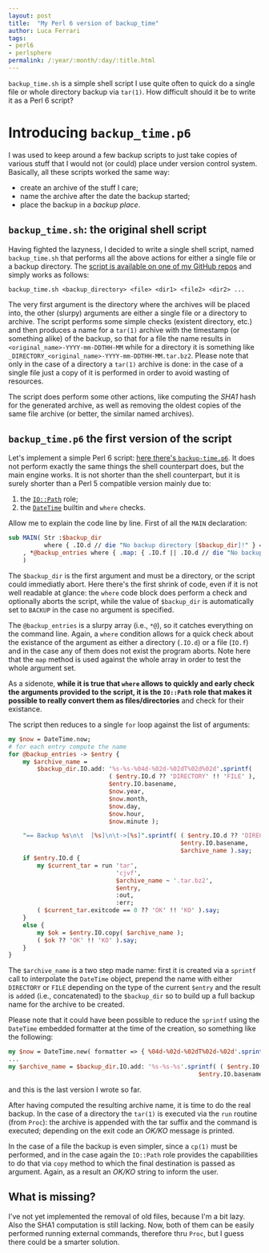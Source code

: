 ```yaml
---
layout: post
title:  "My Perl 6 version of backup_time"
author: Luca Ferrari
tags:
- perl6
- perlsphere
permalink: /:year/:month/:day/:title.html
---
```


`backup_time.sh` is a simple shell script I use quite often to quick do a single file or whole directory backup via `tar(1)`.
How difficult should it be to write it as a Perl 6 script?

# Introducing `backup_time.p6`

I was used to keep around a few backup scripts to just take copies of various stuff that I would not (or could) place under version control system. Basically, all these scripts worked the same way:
- create an archive of the stuff I care;
- name the archive after the date the backup started;
- place the backup in a *backup place*.

## `backup_time.sh`: the original shell script

Having fighted the lazyness, I decided to write a single shell script, named `backup_time.sh` that performs all the above actions for either a single file or a backup directory. The [script is available on one of my GitHub repos](https://github.com/fluca1978/fluca1978-coding-bits/blob/master/sh/backup_time_file.sh) and simply works as follows:

```shell
backup_time.sh <backup_directory> <file> <dir1> <file2> <dir2> ...
```

The very first argument is the directory where the archives will be placed into, the other (slurpy) arguments are either a single file or a directory to archive. The script performs some simple checks (existent directory, etc.) and then produces a name for a `tar(1)` archive with the timestamp (or something alike) of the backup, so that for a file the name results in `<original_name>-YYYY-mm-DDTHH-MM` while for a directory it is something like `_DIRECTORY_<original_name>-YYYY-mm-DDTHH-MM.tar.bz2`.
Please note that only in the case of a directory a `tar(1)` archive is done: in the case of a single file just a copy of it is performed in order to avoid wasting of resources.

The script does perform some other actions, like computing the *SHA1* hash for the generated archive, as well as removing the oldest copies of the same file archive (or better, the similar named archives).


## `backup_time.p6` the first version of the script

Let's implement a simple Perl 6 script: [here there's `backup-time.p6`](https://github.com/fluca1978/fluca1978-coding-bits/blob/master/perl6/backup_time.p6).
It does not perform exactly the same things the shell counterpart does, but the main engine works. It is not shorter than the shell counterpart, but it is surely shorter than a Perl 5 compatible version mainly due to:
1. the [`IO::Path`](https://docs.perl6.org/type/IO::Path) role;
2. the [`DateTime`](https://docs.perl6.org/type/DateTime) builtin and `where` checks.

Allow me to explain the code line by line.
First of all the `MAIN` declaration:

```perl
sub MAIN( Str :$backup_dir
          where { .IO.d // die "No backup directory [$backup_dir]!" } = 'BACKUP'
    , *@backup_entries where { .map: { .IO.f || .IO.d // die "No backup entry [$_]" }  }
    )
```

The `$backup_dir` is the first argument and must be a directory, or the script could immediatly abort. Here there's the first shrink of code, even if it is not well readable at glance: the `where` code block does perform a check and optionally aborts the script, while the value of `$backup_dir` is automatically set to `BACKUP` in the case no argument is specified.

The `@backup_entries` is a slurpy array (i.e., `*@`), so it catches everything on the command line. Again, a `where` condition allows for a quick check about the existance of the argument as either a directory (`.IO.d`) or a file (`IO.f`) and in the case any of them does not exist the program aborts. Note here that the `map` method is used against the whole array in order to test the whole argument set.

As a sidenote, **while it is true that `where` allows to quickly and early check the arguments provided to the script, it is the `IO::Path` role that makes it possible to really convert them as files/directories** and check for their existance.

The script then reduces to a single `for` loop against the list of arguments:

```perl
my $now = DateTime.now;
# for each entry compute the name
for @backup_entries -> $entry {
    my $archive_name =
        $backup_dir.IO.add: '%s-%s-%04d-%02d-%02dT%02d%02d'.sprintf(
                            ( $entry.IO.d ?? 'DIRECTORY' !! 'FILE' ),
                            $entry.IO.basename,
                            $now.year,
                            $now.month,
                            $now.day,
                            $now.hour,
                            $now.minute );

    "== Backup %s\n\t  [%s]\n\t->[%s]".sprintf( ( $entry.IO.d ?? 'DIRECTORY' !! 'FILE' ),
                                                $entry.IO.basename,
                                                $archive_name ).say;
    if $entry.IO.d {
        my $current_tar = run 'tar',
                              'cjvf',
                              $archive_name ~ '.tar.bz2',
                              $entry,
                              :out,
                              :err;
        ( $current_tar.exitcode == 0 ?? 'OK' !! 'KO' ).say;
    }
    else {
        my $ok = $entry.IO.copy( $archive_name );
        ( $ok ?? 'OK' !! 'KO' ).say;
    }
}
```

The `$archive_name` is a two step made name: first it is created via a `sprintf` call to interpolate the `DateTime` object, prepend the name with either `DIRECTORY` or `FILE` depending on the type of the current `$entry` and the result is `add`ed (i.e., concatenated) to the `$backup_dir` so to build up a full backup name for the archive to be created.

Please note that it could have been possible to reduce the `sprintf` using the `DateTime` embedded formatter at the time of the creation, so something like the following:

```perl
my $now = DateTime.new( formatter => { %04d-%02d-%02dT%02d-%02d'.sprintf: .year, .month, .day, .hour, .minute; } );
...
my $archive_name = $backup_dir.IO.add: '%s-%s-%s'.sprintf( ( $entry.IO.d ?? 'DIRECTORY' !! 'FILE' ),
                                                     $entry.IO.basename, $now );
```
and this is the last version I wrote so far.

After having computed the resulting archive name, it is time to do the real backup.
In the case of a directory the `tar(1)` is executed via the `run` routine (from `Proc`): the archive is appended with the tar suffix and the command is executed; depending on the exit code an *OK/KO* message is printed.

In the case of a file the backup is even simpler, since a `cp(1)` must be performed, and in the case again the `IO::Path` role provides the capabilities to do that via `copy` method to which the final destination is passed as argument. Again, as a result an *OK/KO*  string to inform the user.

## What is missing?

I've not yet implemented the removal of old files, because I'm a bit lazy.
Also the SHA1 computation is still lacking. Now, both of them can be easily performed running external commands, therefore thru `Proc`, but I guess there could be a smarter solution.
